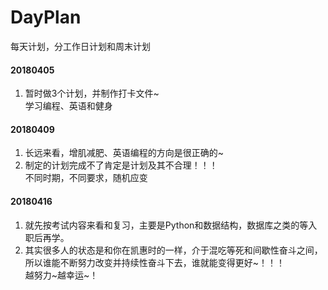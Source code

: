# DayPlan
每天计划，分工作日计划和周末计划
#### 20180405
1. 暂时做3个计划，并制作打卡文件~  
学习编程、英语和健身
#### 20180409
1. 长远来看，增肌减肥、英语编程的方向是很正确的~
2. 制定的计划完成不了肯定是计划及其不合理！！！   
不同时期，不同要求，随机应变  
#### 20180416  
1. 就先按考试内容来看和复习，主要是Python和数据结构，数据库之类的等入职后再学。
2. 其实很多人的状态是和你在凯惠时的一样，介于混吃等死和间歇性奋斗之间，所以谁能不断努力改变并持续性奋斗下去，谁就能变得更好~！！！  
越努力~越幸运~！
